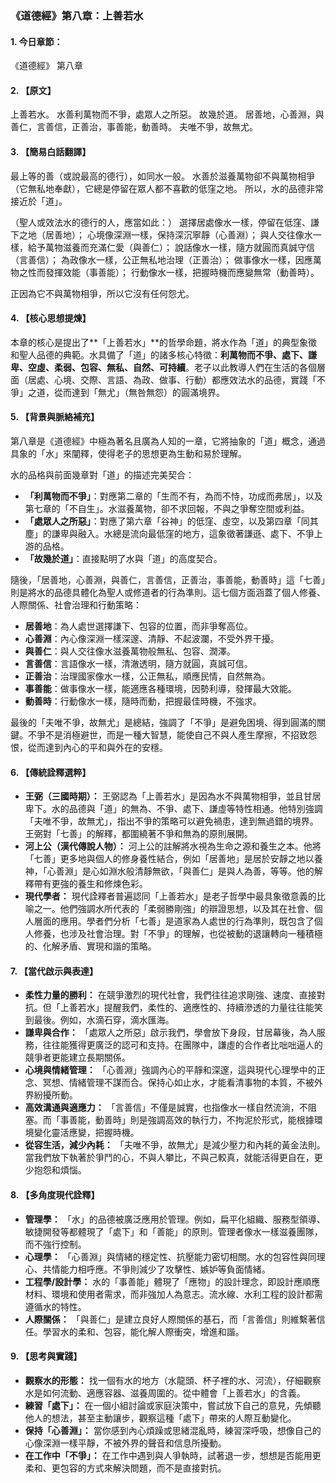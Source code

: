 ### **《道德經》第八章：上善若水**

#### **1. 今日章節：**

《道德經》 第八章

#### **2. 【原文】**

上善若水。
水善利萬物而不爭，處眾人之所惡。
故幾於道。
居善地，心善淵，與善仁，言善信，正善治，事善能，動善時。
夫唯不爭，故無尤。

#### **3. 【簡易白話翻譯】**

最上等的善（或說最高的德行），如同水一般。
水善於滋養萬物卻不與萬物相爭（它無私地奉獻），它總是停留在眾人都不喜歡的低窪之地。
所以，水的品德非常接近於「道」。

（聖人或效法水的德行的人，應當如此：）
選擇居處像水一樣，停留在低窪、謙下之地（居善地）；
心境像深淵一樣，保持深沉寧靜（心善淵）；
與人交往像水一樣，給予萬物滋養而充滿仁愛（與善仁）；
說話像水一樣，隨方就圓而真誠守信（言善信）；
為政像水一樣，公正無私地治理（正善治）；
做事像水一樣，因應萬物之性而發揮效能（事善能）；
行動像水一樣，把握時機而應變無常（動善時）。

正因為它不與萬物相爭，所以它沒有任何怨尤。

#### **4. 【核心思想提煉】**

本章的核心是提出了**「上善若水」**的哲學命題，將水作為「道」的典型象徵和聖人品德的典範。水具備了「道」的諸多核心特徵：**利萬物而不爭、處下、謙卑、空虛、柔弱、包容、無私、自然、可持續**。老子以此教導人們在生活的各個層面（居處、心境、交際、言語、為政、做事、行動）都應效法水的品德，實踐「不爭」之道，從而達到「無尤」（無咎無怨）的圓滿境界。

#### **5. 【背景與脈絡補充】**

第八章是《道德經》中極為著名且廣為人知的一章，它將抽象的「道」概念，通過具象的「水」來闡釋，使得老子的思想更為生動和易於理解。

水的品格與前面幾章對「道」的描述完美契合：
*   **「利萬物而不爭」**：對應第二章的「生而不有，為而不恃，功成而弗居」，以及第七章的「不自生」。水滋養萬物，卻不求回報，不與之爭奪空間或利益。
*   **「處眾人之所惡」**：對應了第六章「谷神」的低窪、虛空，以及第四章「同其塵」的謙卑與融入。水總是流向最低窪的地方，這象徵著謙遜、處下、不爭上游的品格。
*   **「故幾於道」**：直接點明了水與「道」的高度契合。

隨後，「居善地，心善淵，與善仁，言善信，正善治，事善能，動善時」這「七善」則是將水的品德具體化為聖人或修道者的行為準則。這七個方面涵蓋了個人修養、人際關係、社會治理和行動策略：

*   **居善地**：為人處世選擇謙下、包容的位置，而非爭奪高位。
*   **心善淵**：內心像深淵一樣深邃、清靜、不起波瀾，不受外界干擾。
*   **與善仁**：與人交往像水滋養萬物般無私、包容、潤澤。
*   **言善信**：言語像水一樣，清澈透明，隨方就圓，真誠可信。
*   **正善治**：治理國家像水一樣，公正無私，順應民情，自然無為。
*   **事善能**：做事像水一樣，能適應各種環境，因勢利導，發揮最大效能。
*   **動善時**：行動像水一樣，隨時而動，把握最佳時機，不強求。

最後的「夫唯不爭，故無尤」是總結，強調了「不爭」是避免困境、得到圓滿的關鍵。不爭不是消極避世，而是一種大智慧，能使自己不與人產生摩擦，不招致怨恨，從而達到內心的平和與外在的安穩。

#### **6. 【傳統詮釋選粹】**

*   **王弼（三國時期）：** 王弼認為「上善若水」是因為水不與萬物相爭，並且甘居卑下。水的品德與「道」的無為、不爭、處下、謙虛等特性相通。他特別強調「夫唯不爭，故無尤」，指出不爭的策略可以避免禍患，達到無過錯的境界。王弼對「七善」的解釋，都圍繞著不爭和無為的原則展開。
*   **河上公（漢代傳說人物）：** 河上公的註解將水視為生命之源和養生之本。他將「七善」更多地與個人的修身養性結合，例如「居善地」是居於安靜之地以養神，「心善淵」是心如淵水般清靜無欲，「與善仁」是與人為善，等等。他的解釋帶有更強的養生和修煉色彩。
*   **現代學者：** 現代詮釋者普遍認同「上善若水」是老子哲學中最具象徵意義的比喻之一。他們強調水所代表的「柔弱勝剛強」的辯證思想，以及其在社會、個人層面的應用。學者們分析「七善」是道家為人處世的行為準則，既包含了個人修養，也涉及社會治理。對「不爭」的理解，也從被動的退讓轉向一種積極的、化解矛盾、實現和諧的策略。

#### **7. 【當代啟示與表達】**

*   **柔性力量的勝利：** 在競爭激烈的現代社會，我們往往追求剛強、速度、直接對抗。但「上善若水」提醒我們，柔性的、適應性的、持續滲透的力量往往能笑到最後。例如，水滴石穿，滴水匯海。
*   **謙卑與合作：** 「處眾人之所惡」啟示我們，學會放下身段，甘居幕後，為人服務，往往能獲得更廣泛的認可和支持。在團隊中，謙虛的合作者比咄咄逼人的競爭者更能建立長期關係。
*   **心境與情緒管理：** 「心善淵」強調內心的平靜和深邃，這與現代心理學中的正念、冥想、情緒管理不謀而合。保持心如止水，才能看清事物的本質，不被外界紛擾所動。
*   **高效溝通與適應力：** 「言善信」不僅是誠實，也指像水一樣自然流淌，不阻塞。而「事善能，動善時」則是強調高效的執行力，不拘泥於形式，能根據環境變化靈活應變，把握時機。
*   **從容生活，減少內耗：** 「夫唯不爭，故無尤」是減少壓力和內耗的黃金法則。當我們放下執著於爭鬥的心，不與人攀比，不與己較真，就能活得更自在，更少抱怨和煩惱。

#### **8. 【多角度現代詮釋】**

*   **管理學：** 「水」的品德被廣泛應用於管理。例如，扁平化組織、服務型領導、敏捷開發等都體現了「處下」和「善能」的原則。管理者像水一樣滋養團隊，而不強行控制。
*   **心理學：** 「心善淵」與情緒的穩定性、抗壓能力密切相關。水的包容性與同理心、共情能力相呼應。不爭則減少了攻擊性、嫉妒等負面情緒。
*   **工程學/設計學：** 水的「事善能」體現了「應物」的設計理念，即設計應順應材料、環境和使用者需求，而非強加人為意志。流水線、水利工程的設計都需遵循水的特性。
*   **人際關係：** 「與善仁」是建立良好人際關係的基石，而「言善信」則維繫著信任。學習水的柔和、包容，能化解人際衝突，增進和諧。

#### **9. 【思考與實踐】**

*   **觀察水的形態：** 找一個有水的地方（水龍頭、杯子裡的水、河流），仔細觀察水是如何流動、適應容器、滋養周圍的。從中體會「上善若水」的含義。
*   **練習「處下」：** 在一個小組討論或家庭決策中，嘗試放下自己的意見，先傾聽他人的想法，甚至主動讓步，觀察這種「處下」帶來的人際互動變化。
*   **保持「心善淵」：** 當你感到內心煩躁或思緒混亂時，練習深呼吸，想像自己的心像深淵一樣平靜，不被外界的聲音和信息所擾動。
*   **在工作中「不爭」：** 在工作中遇到與人爭執時，試著退一步，想想是否能用更柔和、更包容的方式來解決問題，而不是直接對抗。